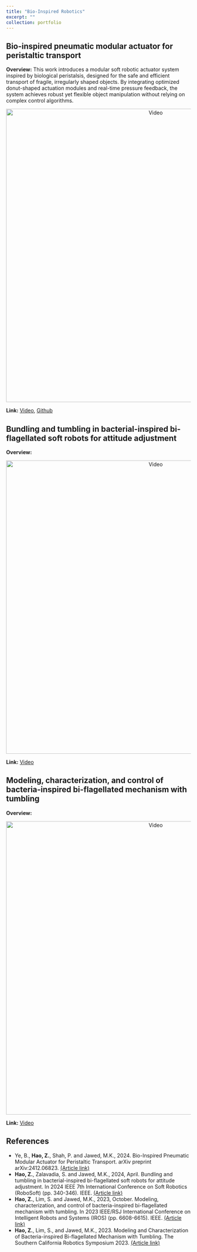```yaml
---
title: "Bio-Inspired Robotics"
excerpt: ""
collection: portfolio
---
```


## Bio-inspired pneumatic modular actuator for peristaltic transport
**Overview:** This work introduces a modular soft robotic actuator system inspired by biological peristalsis, designed for the safe and efficient transport of fragile, irregularly shaped objects. By integrating optimized donut-shaped actuation modules and real-time pressure feedback, the system achieves robust yet flexible object manipulation without relying on complex control algorithms. 

<p align="center">
  <img src="https://zhuonanhao.github.io/Home/assets/portfolio/bioinspired_robotics/vid_ral_2025.gif" alt="Video" style="width:800px;"/>
  <br>
</p>

**Link:** [Video](https://zhuonanhao.github.io/Home/assets/portfolio/bioinspired_robotics/vid_ral_2025.mp4), [Github](https://github.com/StructuresComp/Peristaltic_Actuator)

## Bundling and tumbling in bacterial-inspired bi-flagellated soft robots for attitude adjustment
**Overview:** 

<p align="center">
  <img src="https://zhuonanhao.github.io/Home/assets/portfolio/bioinspired_robotics/vid_robosoft_2024.gif" alt="Video" style="width:800px;"/>
  <br>
</p>

**Link:** [Video](https://zhuonanhao.github.io/Home/assets/portfolio/bioinspired_robotics/vid_robosoft_2024.mp4) 

## Modeling, characterization, and control of bacteria-inspired bi-flagellated mechanism with tumbling
**Overview:** 

<p align="center">
  <img src="https://zhuonanhao.github.io/Home/assets/portfolio/bioinspired_robotics/vid_iros_2023.gif" alt="Video" style="width:800px;"/>
  <br>
</p>

**Link:** [Video](https://zhuonanhao.github.io/Home/assets/portfolio/bioinspired_robotics/vid_iros_2023.mp4) 

## References

* Ye, B., **Hao, Z.**, Shah, P. and Jawed, M.K., 2024. Bio-Inspired Pneumatic Modular Actuator for Peristaltic Transport. arXiv preprint arXiv:2412.06823. [(Article link)](https://arxiv.org/abs/2412.06823)
* **Hao, Z.**, Zalavadia, S. and Jawed, M.K., 2024, April. Bundling and tumbling in bacterial-inspired bi-flagellated soft robots for attitude adjustment. In 2024 IEEE 7th International Conference on Soft Robotics (RoboSoft) (pp. 340-346). IEEE. [(Article link)](https://ieeexplore.ieee.org/abstract/document/10521926)
* **Hao, Z.**, Lim, S. and Jawed, M.K., 2023, October. Modeling, characterization, and control of bacteria-inspired bi-flagellated mechanism with tumbling. In 2023 IEEE/RSJ International Conference on Intelligent Robots and Systems (IROS) (pp. 6608-6615). IEEE. [(Article link)](https://ieeexplore.ieee.org/abstract/document/10341992)
* **Hao, Z.**, Lim, S., and Jawed, M.K., 2023. Modeling and Characterization of Bacteria-inspired Bi-flagellated Mechanism with Tumbling. The Southern California Robotics Symposium 2023. [(Article link)](https://bpb-us-e2.wpmucdn.com/sites.uci.edu/dist/2/5230/files/2023/09/SCR2023_Zhuonan-Zhuonan-Hao.pdf)

